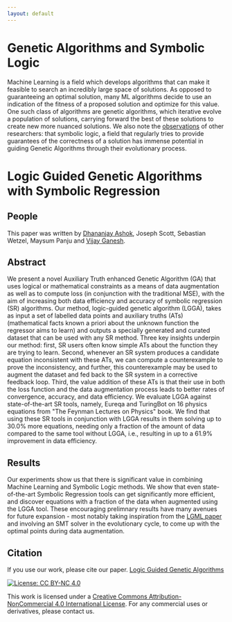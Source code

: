 ```yaml
---
layout: default
---
```


# Genetic Algorithms and Symbolic Logic
Machine Learning is a field which develops algorithms that can make it feasible to search an incredibly large space of solutions. As opposed to guaranteeing an optimal solution, many ML algorithms decide to use an indication of the fitness of a proposed solution and optimize for this value. One such class of algorithms are genetic algorithms, which iterative evolve a population of solutions, carrying forward the best of these solutions to create new more nuanced solutions. We also note the [observations](https://sites.google.com/view/logic-for-machine-learning/home?authuser=0) of other researchers: that symbolic logic, a field that regularly tries to provide guarantees of the correctness of a solution has immense potential in guiding Genetic Algorithms through their evolutionary process. 


# Logic Guided Genetic Algorithms with Symbolic Regression

## People
This paper was written by [Dhananjay Ashok](https://dhananjay-ashok.webnode.com/), Joseph Scott, Sebastian Wetzel, Maysum Panju and [Vijay Ganesh](https://ece.uwaterloo.ca/~vganesh).

## Abstract
We present a novel Auxiliary Truth enhanced Genetic Algorithm (GA) that uses logical or mathematical constraints as a means of data augmentation as well as to compute loss (in conjunction with the traditional MSE), with the aim of increasing both data efficiency and accuracy of symbolic regression (SR) algorithms. Our method, logic-guided genetic algorithm (LGGA), takes as input a set of labelled data points and auxiliary truths (ATs) (mathematical facts known a priori about the unknown function the regressor aims to learn) and outputs a specially generated and curated dataset that can be used with any SR method. Three key insights underpin our method: first, SR users often know simple ATs about the function they are trying to learn. Second, whenever an SR system produces a candidate equation inconsistent with these ATs, we can compute a counterexample to prove the inconsistency, and further, this counterexample may be used to augment the dataset and fed back to the SR system in a corrective feedback loop. Third, the value addition of these ATs is that their use in both the loss function and the data augmentation process leads to better rates of convergence, accuracy, and data efficiency. We evaluate LGGA against state-of-the-art SR tools, namely, Eureqa and TuringBot on 16 physics equations from "The Feynman Lectures on Physics" book. We find that using these SR tools in conjunction with LGGA results in them solving up to 30.0% more equations, needing only a fraction of the amount of data compared to the same tool without LGGA, i.e., resulting in up to a 61.9% improvement in data efficiency.

## Results
Our experiments show us that there is significant value in combining Machine Learning and Symbolic Logic methods. We show that even state-of-the-art Symbolic Regression tools can get significantly more efficient, and discover equations with a fraction of the data when augmented using the LGGA tool. These encouraging prelimnary results have many avenues for future expansion - most notably taking inspiration from the [LGML paper](https://arxiv.org/abs/2006.03626) and involving an SMT solver in the evolutionary cycle, to come up with the optimal points during data augmentation. 






## Citation
If you use our work, please cite our paper. [Logic Guided Genetic Algorithms](https://arxiv.org/abs/2010.11328)

[![License: CC BY-NC 4.0](https://img.shields.io/badge/License-CC%20BY--NC%204.0-lightgrey.svg)](https://creativecommons.org/licenses/by-nc/4.0/)

This work is licensed under a [Creative Commons Attribution-NonCommercial 4.0 International License](http://creativecommons.org/licenses/by-nc/4.0/). For any commercial uses or derivatives, please contact us.

